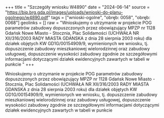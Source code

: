 +++
title = "Szczegóły wniosku W4890"
date = "2024-06-14"
source = "https://bip.brg.gda.pl/images/uploads/wnioski-do-planu-ogolnego/w4890.pdf"
tags = ["wnioski-ogolne", "obręb: 0058", "obręb: 0068"]
geolinks = []
raw = "Wnioskujemy o utrzymanie w projekcie POG parametrów zabudowy dopuszczonych przez obowiązujący MPZP nr 1128 Gdańsk Nowe Miasto - Stocznia, Plac Solidamości (UCHWAŁA NR XII/316/2003 RADY MIASTA GDANSKA z dnia 28 sierpnia 2003 roku) dla działek objętych KW GD1G/00154909/9, wymienionych we wniosku, tj. dopuszczenie zabudowy mieszkaniowej wielorodzinnej oraz zabudowy usługowej, dopuszczenie wysokości zabudowy zgodnie ze szczegółowymi informacjami dotyczącymi działek ewidencyjnych zawartych w tabeli w punkcie "
+++

Wnioskujemy o utrzymanie w projekcie POG parametrów zabudowy dopuszczonych przez
obowiązujący MPZP nr 1128 Gdańsk Nowe Miasto - Stocznia, Plac Solidamości (UCHWAŁA NR
XII/316/2003 RADY MIASTA GDANSKA z dnia 28 sierpnia 2003 roku) dla działek objętych KW
GD1G/00154909/9, wymienionych we wniosku, tj. dopuszczenie zabudowy mieszkaniowej wielorodzinnej
oraz zabudowy usługowej, dopuszczenie wysokości zabudowy zgodnie ze szczegółowymi informacjami
dotyczącymi działek ewidencyjnych zawartych w tabeli w punkcie 


